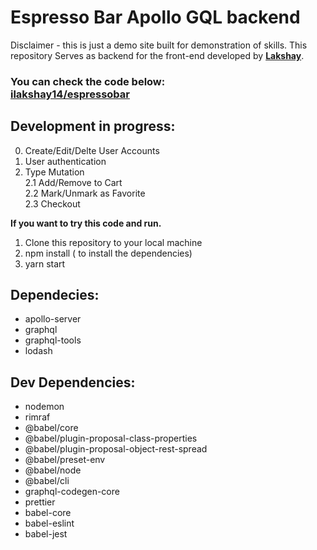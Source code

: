
# Espresso Bar Apollo GQL backend

Disclaimer - this is just a demo site built for demonstration of skills.
This repository Serves as backend for the front-end developed by <a href="https://github.com/ilakshay14/"><strong>Lakshay</strong></a>.
<h3>You can check the code below:<br />
<a href="https://github.com/ilakshay14/espressobar">ilakshay14/espressobar</a>
</h3>

## Development in progress:

0. Create/Edit/Delte User Accounts
1. User authentication
1. Type Mutation <br />
   2.1 Add/Remove to Cart<br />
   2.2 Mark/Unmark as Favorite<br />
   2.3 Checkout<br />

<strong>If you want to try this code and run.</strong>

1. Clone this repository to your local machine
2. npm install ( to install the dependencies)
3. yarn start

<h2>Dependecies:</h2>

<ul>
    <li> apollo-server</li>
    <li> graphql</li>
    <li> graphql-tools</li>
    <li> lodash</li>
</ul>
<h2>Dev Dependencies:</h2>
<ul>
    <li> nodemon</li>
    <li> rimraf</li>
    <li> @babel/core</li>
    <li> @babel/plugin-proposal-class-properties</li>
    <li> @babel/plugin-proposal-object-rest-spread</li>
    <li> @babel/preset-env</li>
    <li> @babel/node</li>
    <li> @babel/cli</li>
    <li> graphql-codegen-core</li>
    <li> prettier</li>
    <li> babel-core</li>
    <li> babel-eslint</li>
    <li> babel-jest</li>
</ul>
